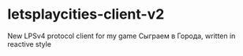 # letsplaycities-client-v2
New LPSv4 protocol client for my game Сыграем в Города, written in reactive style
